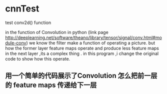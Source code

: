 # cnnTest
test conv2d() function 

in the function of Convolution in python  (link page http://deeplearning.net/software/theano/library/tensor/signal/conv.html#module-conv) we know the filter make a function of operating a picture.
  but how the former layer  feature maps operate and  produce less   feature maps in the next layer ,its a complex thing . in this program ,i change the original code to show how this operate.
  ## 用一个简单的代码展示了Convolution 怎么把前一层的  feature maps 传递给下一层
